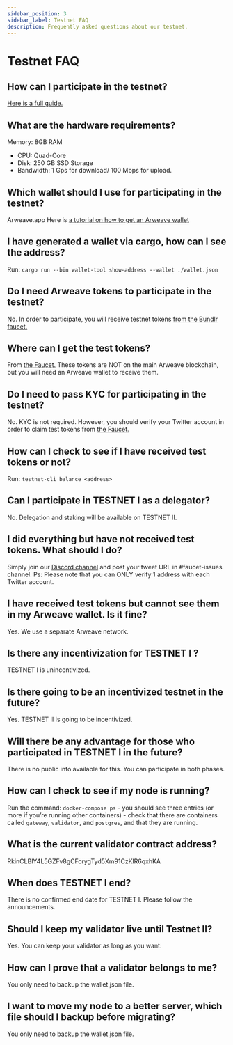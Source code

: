 ```yaml
---
sidebar_position: 3
sidebar_label: Testnet FAQ
description: Frequently asked questions about our testnet.
---
```


# Testnet FAQ

## How can I participate in the testnet?

[Here is a full guide.](/learn/setup-validator-node)

## What are the hardware requirements?

Memory: 8GB RAM

-   CPU: Quad-Core
-   Disk: 250 GB SSD Storage
-   Bandwidth: 1 Gps for download/ 100 Mbps for upload.

## Which wallet should I use for participating in the testnet?

Arweave.app
Here is [a tutorial on how to get an Arweave wallet](/tutorials/get-arweave-wallet)

## I have generated a wallet via cargo, how can I see the address?

Run: `cargo run --bin wallet-tool show-address --wallet ./wallet.json`

## Do I need Arweave tokens to participate in the testnet?

No. In order to participate, you will receive testnet tokens [from the Bundlr faucet.](https://bundlr.network/faucet)

## Where can I get the test tokens?

From [the Faucet.](https://bundlr.network/faucet) These tokens are NOT on the main Arweave blockchain, but you will need an Arweave wallet to receive them.

## Do I need to pass KYC for participating in the testnet?

No. KYC is not required.
However, you should verify your Twitter account in order to claim test tokens
from [the Faucet.](https://bundlr.network/faucet)

## How can I check to see if I have received test tokens or not?

Run: `testnet-cli balance <address>`

## Can I participate in TESTNET I as a delegator?

No. Delegation and staking will be available on TESTNET II.

## I did everything but have not received test tokens. What should I do?

Simply join our [Discord channel](https://discord.gg/bundlr) and post your tweet URL in #faucet-issues channel.
Ps: Please note that you can ONLY verify 1 address with each Twitter account.

## I have received test tokens but cannot see them in my Arweave wallet. Is it fine?

Yes. We use a separate Arweave network.

## Is there any incentivization for TESTNET I ?

TESTNET I is unincentivized.

## Is there going to be an incentivized testnet in the future?

Yes. TESTNET II is going to be incentivized.

## Will there be any advantage for those who participated in TESTNET I in the future?

There is no public info available for this. You can participate in both phases.

## How can I check to see if my node is running?

Run the command: `docker-compose ps` - you should see three entries (or more if you’re running other containers) - check that there are containers called `gateway`, `validator`, and `postgres`, and that they are running.

## What is the current validator contract address?

RkinCLBlY4L5GZFv8gCFcrygTyd5Xm91CzKlR6qxhKA

## When does TESTNET I end?

There is no confirmed end date for TESTNET I. Please follow the announcements.

## Should I keep my validator live until Testnet II?

Yes. You can keep your validator as long as you want.

## How can I prove that a validator belongs to me?

You only need to backup the wallet.json file.

## I want to move my node to a better server, which file should I backup before migrating?

You only need to backup the wallet.json file.
